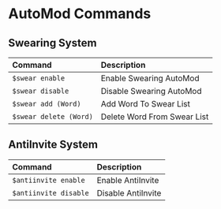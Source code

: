 # AutoMod Commands

## Swearing System

| Command | Description |
| :--- | :--- |
| `$swear enable` | Enable Swearing AutoMod |
| `$swear disable` | Disable Swearing AutoMod |
| `$swear add (Word)` | Add Word To Swear List |
| `$swear delete (Word)` | Delete Word From Swear List |

## AntiInvite System

| Command | Description |
| :--- | :--- |
| `$antiinvite enable` | Enable AntiInvite |
| `$antiinvite disable` | Disable AntiInvite |

